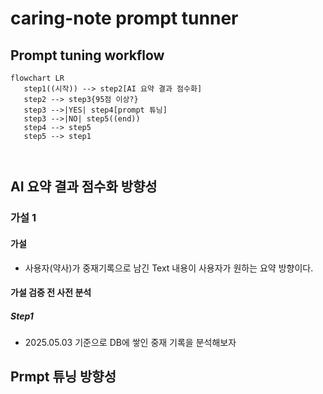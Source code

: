 # caring-note prompt tunner

## Prompt tuning workflow

```mermaid
flowchart LR
   step1((시작)) --> step2[AI 요약 결과 점수화]
   step2 --> step3{95점 이상?}
   step3 -->|YES| step4[prompt 튜닝]
   step3 -->|NO| step5((end))
   step4 --> step5
   step5 --> step1
   
   
```

## AI 요약 결과 점수화 방향성

### 가설 1

#### 가설

* 사용자(약사)가 중재기록으로 남긴 Text 내용이 사용자가 원하는 요약 방향이다.

#### 가설 검증 전 사전 분석

##### Step1

* 2025.05.03 기준으로 DB에 쌓인 중재 기록을 분석해보자





## Prmpt 튜닝 방향성







